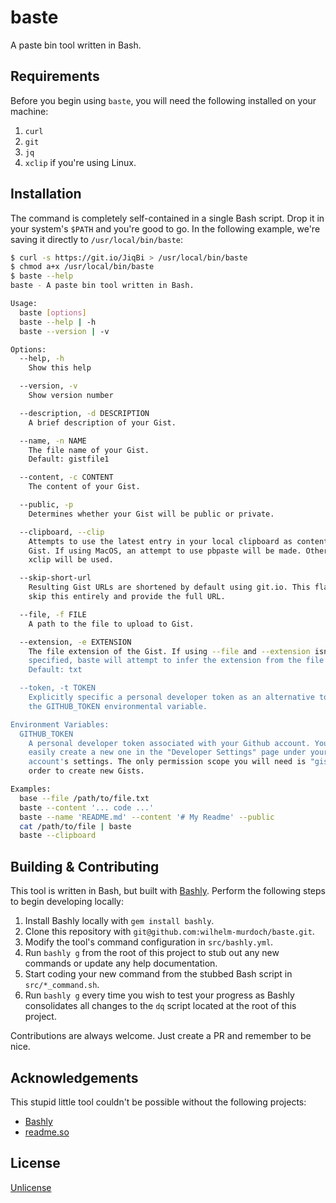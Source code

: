 # baste

A paste bin tool written in Bash.

## Requirements

Before you begin using `baste`, you will need the following installed on your machine:

1. `curl`
2. `git`
3. `jq`
4. `xclip` if you're using Linux.

## Installation

The command is completely self-contained in a single Bash script. Drop it in your system's `$PATH` and you're good to go. In the following example, we're saving it directly to `/usr/local/bin/baste`:

```bash
$ curl -s https://git.io/JiqBi > /usr/local/bin/baste
$ chmod a+x /usr/local/bin/baste 
$ baste --help
baste - A paste bin tool written in Bash.

Usage:
  baste [options]
  baste --help | -h
  baste --version | -v

Options:
  --help, -h
    Show this help

  --version, -v
    Show version number

  --description, -d DESCRIPTION
    A brief description of your Gist.

  --name, -n NAME
    The file name of your Gist.
    Default: gistfile1

  --content, -c CONTENT
    The content of your Gist.

  --public, -p
    Determines whether your Gist will be public or private.

  --clipboard, --clip
    Attempts to use the latest entry in your local clipboard as content for your
    Gist. If using MacOS, an attempt to use pbpaste will be made. Otherwise,
    xclip will be used.

  --skip-short-url
    Resulting Gist URLs are shortened by default using git.io. This flag will
    skip this entirely and provide the full URL.

  --file, -f FILE
    A path to the file to upload to Gist.

  --extension, -e EXTENSION
    The file extension of the Gist. If using --file and --extension isn't
    specified, baste will attempt to infer the extension from the file name.
    Default: txt

  --token, -t TOKEN
    Explicitly specific a personal developer token as an alternative to using
    the GITHUB_TOKEN environmental variable.

Environment Variables:
  GITHUB_TOKEN
    A personal developer token associated with your Github account. You can
    easily create a new one in the "Developer Settings" page under your
    account's settings. The only permission scope you will need is "gist" in
    order to create new Gists.

Examples:
  base --file /path/to/file.txt
  baste --content '... code ...'
  baste --name 'README.md' --content '# My Readme' --public
  cat /path/to/file | baste
  baste --clipboard
```
    
## Building & Contributing

This tool is written in Bash, but built with [Bashly](https://bashly.dannyb.co/). Perform the following steps to begin developing locally:

1. Install Bashly locally with `gem install bashly`.
2. Clone this repository with `git@github.com:wilhelm-murdoch/baste.git`.
3. Modify the tool's command configuration in `src/bashly.yml`.
4. Run `bashly g` from the root of this project to stub out any new commands or update any help documentation.
5. Start coding your new command from the stubbed Bash script in `src/*_command.sh`.
6. Run `bashly g` every time you wish to test your progress as Bashly consolidates all changes to the `dq` script located at the root of this project.

Contributions are always welcome. Just create a PR and remember to be nice.

## Acknowledgements

This stupid little tool couldn't be possible without the following projects:

 - [Bashly](https://bulldogjob.com/news/449-how-to-write-a-good-readme-for-your-github-project)
 - [readme.so](https://readme.so/)

## License

[Unlicense](https://choosealicense.com/licenses/unlicense/)

  